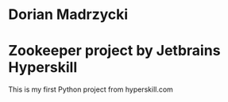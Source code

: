 # Dorian Madrzycki
# Zookeeper project by Jetbrains Hyperskill
This is my first Python project from hyperskill.com
